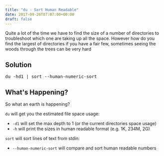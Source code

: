 ```yaml
---
title: "du - Sort Human Readable"
date: 2017-09-26T07:07:00+00:00
draft: false
---
```


Quite a lot of the time we have to find the size of a number of directories to troubleshoot which one are taking up all the space. However how do you find the largest of directories if you have a fair few, sometimes seeing the woods through the trees can be very hard

## Solution
<pre>du -hd1 | sort --human-numeric-sort</pre>

## What's Happening?
So what an earth is happening?

`du` will get you the estimated file space usage:
* `-d1` will set the max depth to 1 (or the current directories space usage)
* `-h` will print the sizes in human readable format (e.g. 1K, 234M, 2G)

`sort` will sort lines of text from stdin:
* `--human-numeric-sort` will compare and sort human readable numbers
